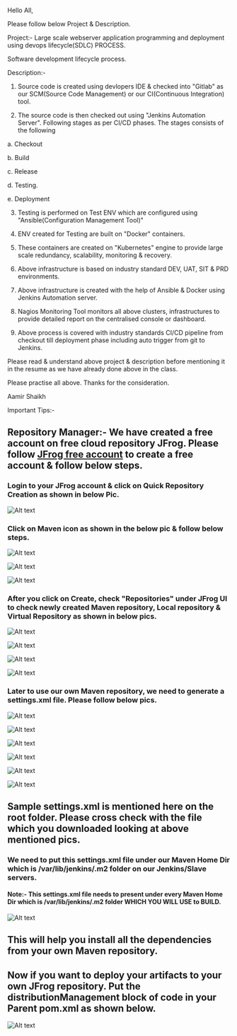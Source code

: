 Hello All,

Please follow below Project & Description.

Project:- Large scale webserver application programming and deployment using devops lifecycle(SDLC) PROCESS.

Software development lifecycle process.

Description:- 

1. Source code is created using devlopers IDE & checked into "Gitlab" as our SCM(Source Code Management) or our CI(Continuous Integration) tool.

2. The source code is then checked out using "Jenkins Automation Server". Following stages as per CI/CD phases. The stages consists of the following

a. Checkout

b. Build

c. Release

d. Testing. 

e. Deployment

3. Testing is performed on Test ENV which are configured using "Ansible(Configuration Management Tool)"

4. ENV created for Testing are built on "Docker" containers.

5. These containers are created on "Kubernetes" engine to provide large scale redundancy, scalability, monitoring & recovery.
 
6. Above infrastructure is based on industry standard DEV, UAT, SIT & PRD environments. 

7. Above infrastructure is created with the help of Ansible & Docker using Jenkins Automation server.
 
8. Nagios Monitoring Tool monitors all above clusters, infrastructures to provide detailed report on the centralised console or dashboard.

9. Above process is covered with industry standards CI/CD pipeline from checkout till deployment phase including auto trigger from git to Jenkins.

Please read & understand above project & description before mentioning it in the resume as we have already done above in the class.

Please practise all above. Thanks for the consideration.

Aamir Shaikh

Important Tips:-

## Repository Manager:- We have created a free account on free cloud repository JFrog. Please follow [JFrog free account](https://jfrog.com/artifactory/?utm_source=google&utm_medium=cpc&utm_campaign=Search|DSK|BrandAwareness|SearchPartners|India|202202&utm_term=artifactory%20cloud&utm_network=g&cq_plac=&cq_plt=gp&utm_content=u-bin&gclid=Cj0KCQiA45qdBhD-ARIsAOHbVdF07-xaEx-4FOrNBnxgKaibByJhrQ8i8e8va_DBNtGMr06VK8nqUXYaAjKlEALw_wcB) to create a free account & follow below steps.

### Login to your JFrog account & click on Quick Repository Creation as shown in below Pic.

![Alt text](jfrog/pic-1.jpg?raw=true "Optional Title")

### Click on Maven icon as shown in the below pic & follow below steps.

![Alt text](jfrog/pic-2.jpg?raw=true "Optional Title")

![Alt text](jfrog/pic-3.jpg?raw=true "Optional Title")

![Alt text](jfrog/pic-4.jpg?raw=true "Optional Title")

### After you click on Create, check "Repositories" under JFrog UI to check newly created Maven repository, Local repository & Virtual Repository as shown in below pics. 

![Alt text](jfrog/pic-5.jpg?raw=true "Optional Title")

![Alt text](jfrog/pic-6.jpg?raw=true "Optional Title")

![Alt text](jfrog/pic-7.jpg?raw=true "Optional Title")

![Alt text](jfrog/pic-8.jpg?raw=true "Optional Title")

### Later to use our own Maven repository, we need to generate a settings.xml file. Please follow below pics. 

![Alt text](jfrog/pic-9.jpg?raw=true "Optional Title")

![Alt text](jfrog/pic-10.jpg?raw=true "Optional Title")

![Alt text](jfrog/pic-11.jpg?raw=true "Optional Title")

![Alt text](jfrog/pic-12.jpg?raw=true "Optional Title")

![Alt text](jfrog/pic-13.jpg?raw=true "Optional Title")

![Alt text](jfrog/pic-14.jpg?raw=true "Optional Title")
    
## Sample settings.xml is mentioned here on the root folder. Please cross check with the file which you downloaded looking at above mentioned pics.

### We need to put this settings.xml file under our Maven Home Dir which is /var/lib/jenkins/.m2 folder on our Jenkins/Slave servers. 
#### Note:- This settings.xml file needs to present under every Maven Home Dir which is /var/lib/jenkins/.m2 folder WHICH YOU WILL USE to BUILD.

![Alt text](jfrog/pic-15.jpg?raw=true "Optional Title")

## This will help you install all the dependencies from your own Maven repository.

## Now if you want to deploy your artifacts to your own JFrog repository. Put the distributionManagement block of code in your Parent pom.xml as shown below.

![Alt text](jfrog/pic-16.jpg?raw=true "Optional Title")




